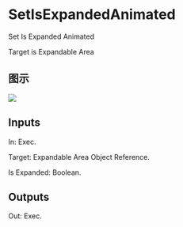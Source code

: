 # SetIsExpandedAnimated

Set Is Expanded Animated

Target is Expandable Area

## 图示

![]($-20221218-18592593.png)

## Inputs

In: Exec.

Target: Expandable Area Object Reference.

Is Expanded: Boolean.  

## Outputs

Out: Exec.

